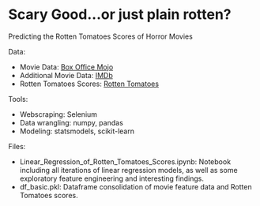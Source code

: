# Scary Good...or just plain rotten?
Predicting the Rotten Tomatoes Scores of Horror Movies

Data:
* Movie Data: [Box Office Mojo](http://www.boxofficemojo.com/)
* Additional Movie Data: [IMDb](http://www.imdb.com/)
* Rotten Tomatoes Scores: [Rotten Tomatoes](https://www.rottentomatoes.com/)

Tools:
* Webscraping: Selenium
* Data wrangling: numpy, pandas
* Modeling: statsmodels, scikit-learn

Files:
* Linear_Regression_of_Rotten_Tomatoes_Scores.ipynb: Notebook including all iterations of linear regression models,
as well as some exploratory feature engineering and interesting findings.
* df_basic.pkl: Dataframe consolidation of movie feature data and Rotten Tomatoes scores.


